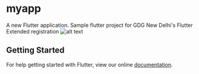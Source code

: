 # myapp

A new Flutter application.
Sample flutter project for GDG New Delhi's Flutter Extended registration
![alt text](https://preview.ibb.co/nOPwZo/Screenshot_2018_06_22_02_27_52.png)



## Getting Started

For help getting started with Flutter, view our online
[documentation](https://flutter.io/).
